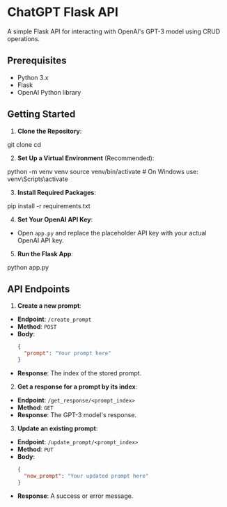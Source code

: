 # ChatGPT Flask API

A simple Flask API for interacting with OpenAI's GPT-3 model using CRUD operations. 

## Prerequisites

- Python 3.x
- Flask
- OpenAI Python library

## Getting Started

1. **Clone the Repository**:

git clone <repository-url>
cd <repository-name>

2. **Set Up a Virtual Environment** (Recommended):

python -m venv venv
source venv/bin/activate # On Windows use: venv\Scripts\activate

3. **Install Required Packages**:

pip install -r requirements.txt

4. **Set Your OpenAI API Key**:
- Open `app.py` and replace the placeholder API key with your actual OpenAI API key.

5. **Run the Flask App**:

python app.py


## API Endpoints

1. **Create a new prompt**:
- **Endpoint**: `/create_prompt`
- **Method**: `POST`
- **Body**: 
  ```json
  {
    "prompt": "Your prompt here"
  }
  ```
- **Response**: The index of the stored prompt.

2. **Get a response for a prompt by its index**:
- **Endpoint**: `/get_response/<prompt_index>`
- **Method**: `GET`
- **Response**: The GPT-3 model's response.

3. **Update an existing prompt**:
- **Endpoint**: `/update_prompt/<prompt_index>`
- **Method**: `PUT`
- **Body**:
  ```json
  {
    "new_prompt": "Your updated prompt here"
  }
  ```
- **Response**: A success or error message.

